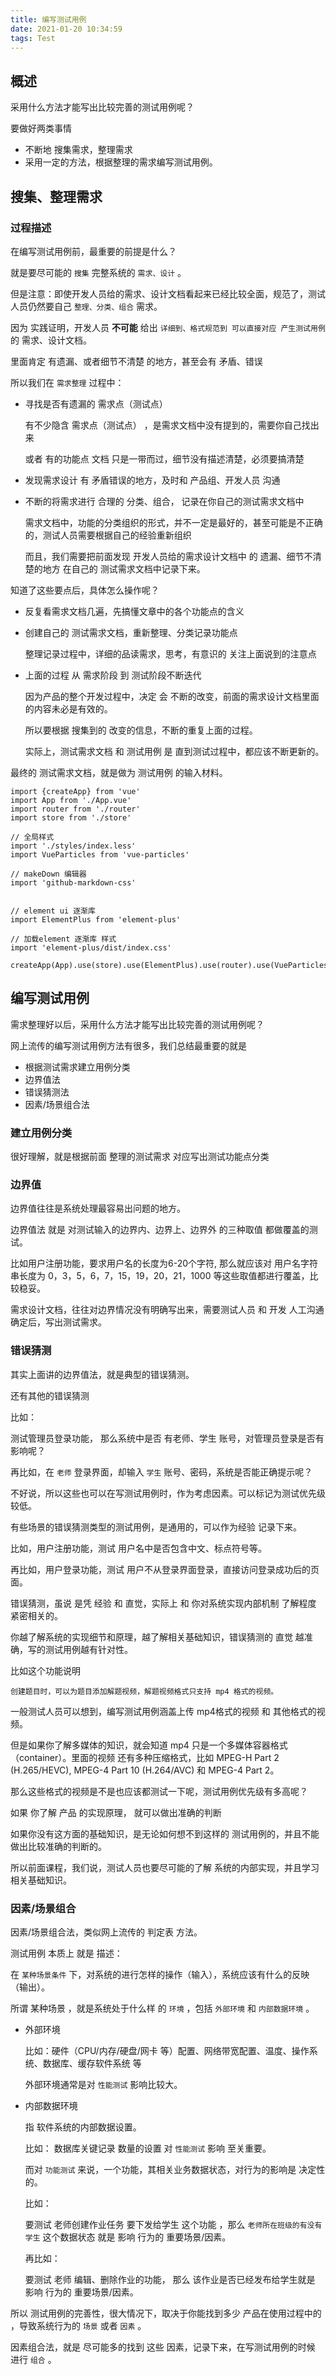 ```yaml
---
title: 编写测试用例
date: 2021-01-20 10:34:59
tags: Test
---
```




## 概述

采用什么方法才能写出比较完善的测试用例呢？

要做好两类事情

- 不断地 搜集需求，整理需求
- 采用一定的方法，根据整理的需求编写测试用例。

## 搜集、整理需求

### 过程描述

在编写测试用例前，最重要的前提是什么？

就是要尽可能的 `搜集` 完整系统的 `需求、设计` 。

但是注意：即使开发人员给的需求、设计文档看起来已经比较全面，规范了，测试人员仍然要自己 `整理、分类、组合` 需求。

因为 实践证明，开发人员 **不可能** 给出 `详细到、格式规范到 可以直接对应 产生测试用例` 的 需求、设计文档。

里面肯定 有遗漏、或者细节不清楚 的地方，甚至会有 矛盾、错误

所以我们在 `需求整理` 过程中：

- 寻找是否有遗漏的 需求点（测试点）

  有不少隐含 需求点（测试点） ，是需求文档中没有提到的，需要你自己找出来

  或者 有的功能点 文档 只是一带而过，细节没有描述清楚，必须要搞清楚

- 发现需求设计 有 矛盾错误的地方，及时和 产品组、开发人员 沟通

- 不断的将需求进行 合理的 分类、组合， 记录在你自己的测试需求文档中

  需求文档中，功能的分类组织的形式，并不一定是最好的，甚至可能是不正确的，测试人员需要根据自己的经验重新组织

  而且，我们需要把前面发现 开发人员给的需求设计文档中 的 遗漏、细节不清楚的地方 在自己的 测试需求文档中记录下来。



知道了这些要点后，具体怎么操作呢？

- 反复看需求文档几遍，先搞懂文章中的各个功能点的含义

- 创建自己的 测试需求文档，重新整理、分类记录功能点

  整理记录过程中，详细的品读需求，思考，有意识的 关注上面说到的注意点

- 上面的过程 从 需求阶段 到 测试阶段不断迭代

  因为产品的整个开发过程中，决定 会 不断的改变，前面的需求设计文档里面的内容未必是有效的。

  所以要根据 搜集到的 改变的信息，不断的重复上面的过程。

  实际上，测试需求文档 和 测试用例 是 直到测试过程中，都应该不断更新的。

最终的 测试需求文档，就是做为 测试用例 的输入材料。

```vue
import {createApp} from 'vue'
import App from './App.vue'
import router from './router'
import store from './store'

// 全局样式
import './styles/index.less'
import VueParticles from 'vue-particles'

// makeDown 编辑器
import 'github-markdown-css'


// element ui 逐渐库
import ElementPlus from 'element-plus'

// 加载element 逐渐库 样式
import 'element-plus/dist/index.css'

createApp(App).use(store).use(ElementPlus).use(router).use(VueParticles).mount('#app')

```



## 编写测试用例

需求整理好以后，采用什么方法才能写出比较完善的测试用例呢？

网上流传的编写测试用例方法有很多，我们总结最重要的就是

- 根据测试需求建立用例分类
- 边界值法
- 错误猜测法
- 因素/场景组合法

### 建立用例分类

很好理解，就是根据前面 整理的测试需求 对应写出测试功能点分类

### 边界值

边界值往往是系统处理最容易出问题的地方。

边界值法 就是 对测试输入的边界内、边界上、边界外 的三种取值 都做覆盖的测试。

比如用户注册功能，要求用户名的长度为6-20个字符, 那么就应该对 用户名字符串长度为 0，3，5，6，7，15，19，20，21，1000 等这些取值都进行覆盖，比较稳妥。

需求设计文档，往往对边界情况没有明确写出来，需要测试人员 和 开发 人工沟通确定后，写出测试需求。

### 错误猜测

其实上面讲的边界值法，就是典型的错误猜测。

还有其他的错误猜测

比如：

测试管理员登录功能， 那么系统中是否 有老师、学生 账号，对管理员登录是否有影响呢？

再比如，在 `老师` 登录界面，却输入 `学生` 账号、密码，系统是否能正确提示呢？

不好说，所以这些也可以在写测试用例时，作为考虑因素。可以标记为测试优先级 较低。



有些场景的错误猜测类型的测试用例，是通用的，可以作为经验 记录下来。

比如，用户注册功能，测试 用户名中是否包含中文、标点符号等。

再比如，用户登录功能，测试 用户不从登录界面登录，直接访问登录成功后的页面。



错误猜测，虽说 是凭 经验 和 直觉，实际上 和 你对系统实现内部机制 了解程度 紧密相关的。

你越了解系统的实现细节和原理，越了解相关基础知识，错误猜测的 直觉 越准确，写的测试用例越有针对性。

比如这个功能说明

```
创建题目时，可以为题目添加解题视频，解题视频格式只支持 mp4 格式的视频。
```

一般测试人员可以想到，编写测试用例涵盖上传 mp4格式的视频 和 其他格式的视频。

但是如果你了解多媒体的知识，就会知道 mp4 只是一个多媒体容器格式（container）。里面的视频 还有多种压缩格式，比如 MPEG-H Part 2 (H.265/HEVC), MPEG-4 Part 10 (H.264/AVC) 和 MPEG-4 Part 2。

那么这些格式的视频是不是也应该都测试一下呢，测试用例优先级有多高呢？

如果 你了解 产品 的实现原理， 就可以做出准确的判断

如果你没有这方面的基础知识，是无论如何想不到这样的 测试用例的，并且不能做出比较准确的判断的。

所以前面课程，我们说，测试人员也要尽可能的了解 系统的内部实现，并且学习相关基础知识。

### 因素/场景组合

因素/场景组合法，类似网上流传的 判定表 方法。

测试用例 本质上 就是 描述：

在 `某种场景条件` 下，对系统的进行怎样的操作（输入），系统应该有什么的反映（输出）。

所谓 某种场景 ，就是系统处于什么样 的 `环境` ，包括 `外部环境` 和 `内部数据环境` 。

- 外部环境

  比如：硬件（CPU/内存/硬盘/网卡 等）配置、网络带宽配置、温度、操作系统、数据库、缓存软件系统 等

  外部环境通常是对 `性能测试` 影响比较大。

- 内部数据环境

  指 软件系统的内部数据设置。

  比如： 数据库关键记录 数量的设置 对 `性能测试` 影响 至关重要。

  而对 `功能测试` 来说，一个功能，其相关业务数据状态，对行为的影响是 决定性的。

  比如：

  要测试 老师创建作业任务 要下发给学生 这个功能 ，那么 `老师所在班级的有没有学生` 这个数据状态 就是 影响 行为的 重要场景/因素。

  再比如：

  要测试 老师 编辑、删除作业的功能， 那么 该作业是否已经发布给学生就是 影响 行为的 重要场景/因素。

所以 测试用例的完善性，很大情况下，取决于你能找到多少 产品在使用过程中的 ，导致系统行为的 `场景` 或者 `因素` 。

因素组合法，就是 尽可能多的找到 这些 因素，记录下来，在写测试用例的时候 进行 `组合` 。